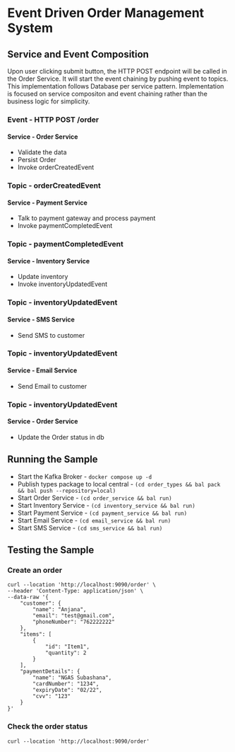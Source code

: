 # Event Driven Order Management System

## Service and Event Composition
Upon user clicking submit button, the HTTP POST endpoint will be called in the Order Service. It will start the event chaining by pushing event to topics. This implementation follows Database per service pattern. Implementation is focused on service compositon and event chaining rather than the business logic for simplicity. 

### Event - HTTP POST /order
#### Service - Order Service
- Validate the data
- Persist Order
- Invoke orderCreatedEvent

### Topic - orderCreatedEvent
#### Service - Payment Service
- Talk to payment gateway and process payment
- Invoke paymentCompletedEvent

### Topic - paymentCompletedEvent
#### Service - Inventory Service
- Update inventory
- Invoke inventoryUpdatedEvent

### Topic - inventoryUpdatedEvent
#### Service - SMS Service
- Send SMS to customer

### Topic - inventoryUpdatedEvent
#### Service - Email Service
- Send Email to customer

### Topic - inventoryUpdatedEvent
#### Service - Order Service
- Update the Order status in db


## Running the Sample

- Start the Kafka Broker - `docker compose up -d`
- Publish types package to local central - `(cd order_types && bal pack && bal push --repository=local)`
- Start Order Service - `(cd order_service && bal run)`
- Start Inventory Service - `(cd inventory_service && bal run)`
- Start Payment Service - `(cd payment_service && bal run)`
- Start Email Service - `(cd email_service && bal run)`
- Start SMS Service - `(cd sms_service && bal run)`


## Testing the Sample

### Create an order
```
curl --location 'http://localhost:9090/order' \
--header 'Content-Type: application/json' \
--data-raw '{
    "customer": {
        "name": "Anjana",
        "email": "test@gmail.com",
        "phoneNumber": "762222222"
    },
    "items": [
        {
            "id": "Item1",
            "quantity": 2
        }
    ],
    "paymentDetails": {
        "name": "NGAS Subashana",
        "cardNumber": "1234",
        "expiryDate": "02/22",
        "cvv": "123"
    }
}'
```

### Check the order status
```
curl --location 'http://localhost:9090/order'
```